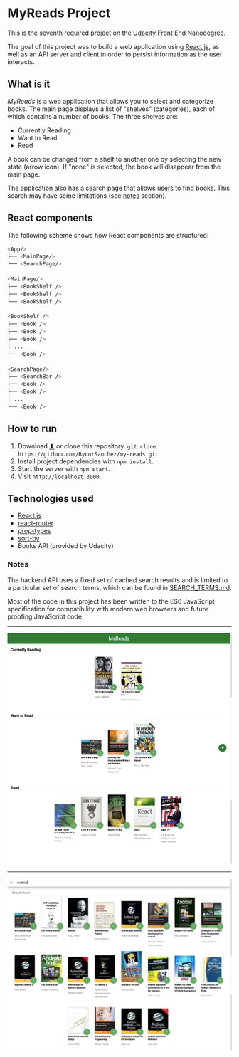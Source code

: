 # MyReads Project

This is the seventh required project on the [Udacity Front End Nanodegree](https://eu.udacity.com/course/front-end-web-developer-nanodegree--nd001).

The goal of this project was to build a web application using [React.js](https://reactjs.org/), as well as an API server and client in order to persist information as the user interacts.

## What is it

*MyReads* is a web application that allows you to select and categorize books. The main page displays a list of "shelves" (categories), each of which contains a number of books. The three shelves are:

* Currently Reading
* Want to Read
* Read

A book can be changed from a shelf to another one by selecting the new state (arrow icon). If "none" is selected, the book will disappear from the main page.

The application also has a search page that allows users to find books. This search may have some limitations (see [notes](#notes) section).

## React components

The following scheme shows how React components are structured:

```bash
<App/>
├── <MainPage/>
└── <SearchPage/>

<MainPage/>
├── <BookShelf />
├── <BookShelf />
└── <BookShelf />

<BookShelf />
├── <Book />
├── <Book />
├── <Book />
│ ...
└── <Book />

<SearchPage/>
├── <SearchBar />
├── <Book />
├── <Book />
│ ...
└── <Book />
```

## How to run

1. Download [⬇](https://github.com/BycorSanchez/my-reads/archive/master.zip) or clone this repository.
`git clone https://github.com/BycorSanchez/my-reads.git`
2. Install project dependencies with `npm install`.
3. Start the server with `npm start`.
4. Visit `http://localhost:3000`.

## Technologies used

* [React.js](https://reactjs.org/)
* [react-router](https://github.com/ReactTraining/react-router)
* [prop-types](https://github.com/facebook/prop-types)
* [sort-by](https://github.com/kvnneff/sort-by)
* Books API (provided by Udacity)

### Notes

The backend API uses a fixed set of cached search results and is limited to a particular set of search terms, which can be found in [SEARCH_TERMS.md](SEARCH_TERMS.md).

Most of the code in this project has been written to the ES6 JavaScript specification for compatibility with modern web browsers and future proofing JavaScript code.

----
![MyReads main page](img/mainpage.png)

----
![MyReads search page](img/searchpage.png)
